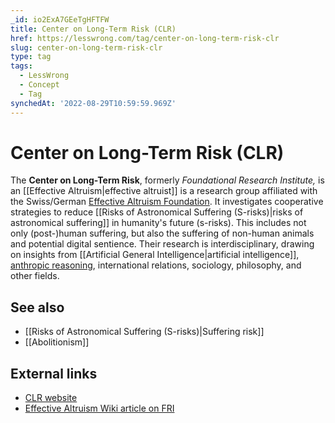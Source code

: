 ```yaml
---
_id: io2ExA7GEeTgHFTFW
title: Center on Long-Term Risk (CLR)
href: https://lesswrong.com/tag/center-on-long-term-risk-clr
slug: center-on-long-term-risk-clr
type: tag
tags:
  - LessWrong
  - Concept
  - Tag
synchedAt: '2022-08-29T10:59:59.969Z'
---
```

# Center on Long-Term Risk (CLR)

The **Center on Long-Term Risk**, formerly _Foundational Research Institute,_ is an [[Effective Altruism|effective altruist]] is a research group affiliated with the Swiss/German [Effective Altruism Foundation](https://ea-foundation.org/). It investigates cooperative strategies to reduce [[Risks of Astronomical Suffering (S-risks)|risks of astronomical suffering]] in humanity's future (s-risks). This includes not only (post-)human suffering, but also the suffering of non-human animals and potential digital sentience. Their research is interdisciplinary, drawing on insights from [[Artificial General Intelligence|artificial intelligence]], [anthropic reasoning](https://wiki.lesswrong.com/wiki/anthropic_reasoning), international relations, sociology, philosophy, and other fields.

## **See also**

- [[Risks of Astronomical Suffering (S-risks)|Suffering risk]]
- [[Abolitionism]]

## **External links**

- [CLR website](https://longtermrisk.org/)
- [Effective Altruism Wiki article on FRI](http://archive.is/aZjiv)